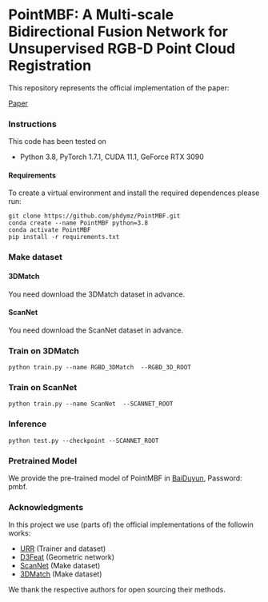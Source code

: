 # PointMBF: A Multi-scale Bidirectional Fusion Network for Unsupervised RGB-D Point Cloud Registration

This repository represents the official implementation of the paper:

[Paper]()

### Instructions
This code has been tested on 
- Python 3.8, PyTorch 1.7.1, CUDA 11.1, GeForce RTX 3090



#### Requirements
To create a virtual environment and install the required dependences please run:
```shell
git clone https://github.com/phdymz/PointMBF.git
conda create --name PointMBF python=3.8
conda activate PointMBF
pip install -r requirements.txt
```

### Make dataset 
#### 3DMatch
You need download the 3DMatch dataset in advance. 

#### ScanNet
You need download the ScanNet dataset in advance. 


### Train on 3DMatch
```shell
python train.py --name RGBD_3DMatch  --RGBD_3D_ROOT 
```

### Train on ScanNet
```shell
python train.py --name ScanNet  --SCANNET_ROOT 
```


### Inference
```shell
python test.py --checkpoint --SCANNET_ROOT
```

### Pretrained Model
We provide the pre-trained model of PointMBF in [BaiDuyun](https://pan.baidu.com/s/1LO94qfYwEiqwj2hUg8Eojw?_at_=1668346563693), Password: pmbf.


### Acknowledgments
In this project we use (parts of) the official implementations of the followin works: 

- [URR](https://github.com/mbanani/unsupervisedRR) (Trainer and dataset)
- [D3Feat](https://github.com/XuyangBai/D3Feat) (Geometric network)
- [ScanNet](https://github.com/ScanNet/ScanNet) (Make dataset)
- [3DMatch](https://github.com/andyzeng/3dmatch-toolbox) (Make dataset)

 We thank the respective authors for open sourcing their methods. 



